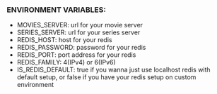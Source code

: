 ### ENVIRONMENT VARIABLES:
- MOVIES_SERVER: url for your movie server
- SERIES_SERVER: url for your series server
- REDIS_HOST: host for your redis
- REDIS_PASSWORD: password for your redis
- REDIS_PORT: port address for your redis
- REDIS_FAMILY: 4(IPv4) or 6(IPv6)
- IS_REDIS_DEFAULT: true if you wanna just use localhost redis with default setup, or false if you have your redis setup on custom environment
